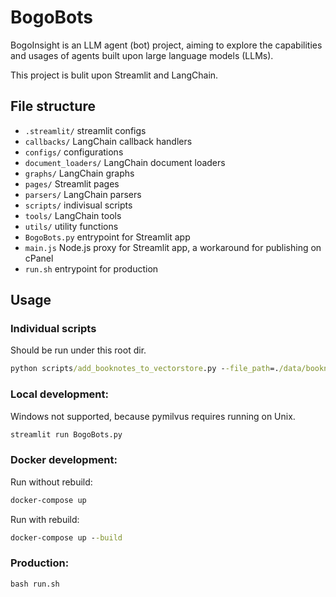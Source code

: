 # BogoBots

BogoInsight is an LLM agent (bot) project, aiming to explore the capabilities and usages of agents built upon large language models (LLMs).

This project is bulit upon Streamlit and LangChain.

## File structure

- `.streamlit/` streamlit configs
- `callbacks/` LangChain callback handlers
- `configs/` configurations
- `document_loaders/` LangChain document loaders
- `graphs/` LangChain graphs
- `pages/` Streamlit pages
- `parsers/` LangChain parsers
- `scripts/` indivisual scripts
- `tools/` LangChain tools
- `utils/` utility functions
- `BogoBots.py` entrypoint for Streamlit app
- `main.js` Node.js proxy for Streamlit app, a workaround for publishing on cPanel
- `run.sh` entrypoint for production

## Usage

### Individual scripts

Should be run under this root dir.

```cmd
python scripts/add_booknotes_to_vectorstore.py --file_path=./data/booknotes/haodang2000.txt --book_name="浩荡两千年：中国企业公元前7世纪~1869年"
```

### Local development:

Windows not supported, because pymilvus requires running on Unix.

```cmd
streamlit run BogoBots.py
```

### Docker development:

Run without rebuild:

```cmd
docker-compose up
```

Run with rebuild:

```cmd
docker-compose up --build
```

### Production:

```cmd
bash run.sh
```
